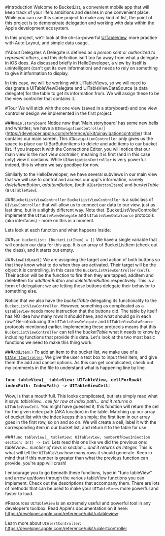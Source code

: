 #Introduction
Welcome to BucketList, a convenient mobile app that will keep track of your
life's ambitions and desires in one convenient place. While you can use this
same project to make any kind of list, the point of this project is to demonstrate
delegation and working with data within the Apple development ecosystem.

In this project, we'll look at the oh-so-powerful [UITableView](), more practice
with Auto Layout, and simple data usage.

#About Delegates
A Delegate is defined as *a person sent or authorized to represent others*, and
this definition isn't too far away from what a delegate in iOS does. As discussed
briefly in HelloDeveloper, a view by itself is unintelligent (can't get its
own information) and needs to rely on something to give it information to display.

In this case, we will be working with UITableViews, so we will need to designate
a UITableViewDelegate and UITableViewDataSource (a data delegate) for the table
to get its information from. We will assign these to be the view controller
that contains it.

#Tour
We will stick with the one view (saved in a storyboard) and one view controller
design we implemented in the first project.

###`Main.storyboard`
Notice now that 'Main.storyboard' has some new bells and whistles; we have a
`UINavigationController`](https://developer.apple.com/reference/uikit/uinavigationcontroller) that contains our main screen. This `UINavigationController` only gives us the space to place our
UIBarButtonItems to delete and add items to our bucket list. If you inspect it
with the Connections Editor, you will notice that our main view is the
*root view controller*, meaning it is first (and in this case only) view it
contains. While `UINavigationController` is very powerful indeed, this is where
we say goodbye for now.

Similarly to the HelloDeveloper, we have several subviews in our main view that
we will use to control and access our app's information, namely *deleteItemButton*,
*addItemButton*, (both `UIBarButtonItems`) and *bucketTable* (a `UITableView`).

###`BucketListViewController`
`BucketListViewController` is a subclass of `UIViewController` that will allow
us to connect our data to our view, just as last time, but in a slightly different
way. Note that 'BucketListViewController' implement the `UITableViewDelegate`
and `UITableViewDataSource` protocols (aka interfaces) - more on this in a moment.

Lets look at each function and what happens inside:

###`var bucketList: [BucketListItem] = []`
We have a single variable that will contain our data for this app. It is an array
of BucketListItem (check out the class), and it starts out empty.

###`viewDidLoad()`
We are assigning the target and action of both buttons so that they know what to
do when they are activated. Their target will be the object it is controlling,
in this case the `BucketListViewController` (`self`). Their action will be the
function to fire then they are tapped, addItem and deleteItem for *addItemButton*
and *deleteItemButton* respectively. This is a form of delegation; we are letting
these buttons delegate their behavior to something else.

Notice that we also have the *bucketTable* delegating its functionality to the
`BucketListViewController`. However, something as complicated as a `UITableView`
needs more instruction that the buttons did. The table by itself has NO idea how
many rows it should have, and what should go in each row? Re-introducing the
`UITableViewDelegate` and `UITableViewDataSource` protocols mentioned earlier.
Implementing these protocols means that this `BucketListViewController` can tell the *bucketTable* what it needs to know by including functions that provide this data. Let's look at the two most basic
functions we need to make this thing work:

###`AddItem()`
To add an item to the bucket list, we make use of a [`UIAlertController`](https://developer.apple.com/reference/uikit/uialertcontroller).
We give the user a text box to input their item, and give them the add and cancel
options. As this can get complicated, check out my comments in the file to understand
what is happening line by line.

### `func tableView(_ tableView: UITableView, cellForRowAt indexPath: IndexPath) -> UITableViewCell`:
Wow, is that a mouth full. This looks complicated, but lets simply read what it
says: *tableView... cell for row at index path... and it returns a `UITableViewCell`.*
You might have guessed it; this function will return the cell for the given
index path (AKA location) in the table. Matching up our array of bucket list with
the index keeps this simple; the first item in our array goes in the first row,
so on and so on. We will create a cell, label it with the corresponding item in
our bucket list, and return it to the table for use.

###`func tableView(_ tableView: UITableView, numberOfRowsInSection section: Int) -> Int`:
Lets read this one like we did the previous one: *tableView... number of rows in
section... and it returns an integer.* This is what will tell the `UITableView`
how many rows it should generate. Keep in mind that if this number is greater than
what the previous function can provide, you're app will crash!


I encourage you to go beneath these functions, type in "func tableView" and arrow
up/down through the various tableView functions you can implement. Check out the
descriptions that accompany them. There are lots of methods that can be used to
make your `UITableViews` more powerful and faster to load.


#Resources
`UITableView` is an extremely useful and powerful tool in any developer's toolbox.
Read Apple's documentation on it here: https://developer.apple.com/reference/uikit/uitableview

Learn more about `UIAlertController`: https://developer.apple.com/reference/uikit/uialertcontroller
